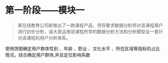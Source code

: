 # 第一阶段——模块一

>某在线教育公司新推出了一款课程产品，领导要求数据分析师对该课程用户进行初步分析，请大家运用该课程所学的数据分析方法和分析模型设一套针对该课程的用户分析体系。

使用饼图确定用户群体性别 、年龄 、职业 、文化水平 、所在区域等指标的占比情况，综合确定用户群体,并且定位影响系数
